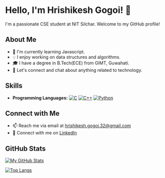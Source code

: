 # Hello, I'm Hrishikesh Gogoi! 👋

I'm a passionate CSE student at NIT Silchar. Welcome to my GitHub profile! 

## About Me

- 🌱 I'm currently learning Javascript.
- 💡 I enjoy working on data structures and algorithms.
- 🎓 I have a degree in B.Tech(ECE) from GIMT, Guwahati.
- 💬 Let's connect and chat about anything related to technology.

## Skills

- **Programming Languages:**
 [![C](https://img.shields.io/badge/C-00599C?style=for-the-badge&logo=c&logoColor=white)](https://en.wikipedia.org/wiki/C_(programming_language))
 [![C++](https://img.shields.io/badge/C++-00599C?style=for-the-badge&logo=c%2B%2B&logoColor=white)](https://en.wikipedia.org/wiki/C%2B%2B)
 [![Python](https://img.shields.io/badge/Python-3776AB?style=for-the-badge&logo=python&logoColor=white)](https://www.python.org/)

## Connect with Me

- 📫 Reach me via email at hrishikesh.gogoi.32@gmail.com
- 💼 Connect with me on [LinkedIn](https://www.linkedin.com/in/hrishikesh-gogoi-60ab091a1/)

## GitHub Stats

[![My GitHub Stats](https://github-readme-stats.vercel.app/api?username=hrishikeshgogoi&show_icons=true&hide_title=true&hide=contribs,prs&count_private=true&theme=dark)](https://github.com/hrishikeshgogoi)

[![Top Langs](https://github-readme-stats.vercel.app/api/top-langs/?username=hrishikeshgogoi&layout=compact&theme=dark)](https://github.com/hrishikeshgogoi)
